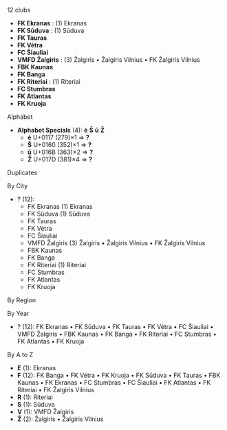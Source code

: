 12 clubs

- **FK Ekranas** : (1) Ekranas
- **FK Sūduva** : (1) Sūduva
- **FK Tauras**
- **FK Vėtra**
- **FC Šiauliai**
- **VMFD Žalgiris** : (3) Žalgiris • Žalgiris Vilnius • FK Žalgiris Vilnius
- **FBK Kaunas**
- **FK Banga**
- **FK Riteriai** : (1) Riteriai
- **FC Stumbras**
- **FK Atlantas**
- **FK Kruoja**




Alphabet

- **Alphabet Specials** (4):  **ė**  **Š**  **ū**  **Ž** 
  - **ė** U+0117 (279)×1 ⇒ **?**
  - **Š** U+0160 (352)×1 ⇒ **?**
  - **ū** U+016B (363)×2 ⇒ **?**
  - **Ž** U+017D (381)×4 ⇒ **?**




Duplicates





By City

- ? (12): 
  - FK Ekranas  (1) Ekranas
  - FK Sūduva  (1) Sūduva
  - FK Tauras 
  - FK Vėtra 
  - FC Šiauliai 
  - VMFD Žalgiris  (3) Žalgiris • Žalgiris Vilnius • FK Žalgiris Vilnius
  - FBK Kaunas 
  - FK Banga 
  - FK Riteriai  (1) Riteriai
  - FC Stumbras 
  - FK Atlantas 
  - FK Kruoja 




By Region





By Year

- ? (12):   FK Ekranas • FK Sūduva • FK Tauras • FK Vėtra • FC Šiauliai • VMFD Žalgiris • FBK Kaunas • FK Banga • FK Riteriai • FC Stumbras • FK Atlantas • FK Kruoja






By A to Z

- **E** (1): Ekranas
- **F** (12): FK Banga • FK Vėtra • FK Kruoja • FK Sūduva • FK Tauras • FBK Kaunas • FK Ekranas • FC Stumbras • FC Šiauliai • FK Atlantas • FK Riteriai • FK Žalgiris Vilnius
- **R** (1): Riteriai
- **S** (1): Sūduva
- **V** (1): VMFD Žalgiris
- **Ž** (2): Žalgiris • Žalgiris Vilnius





